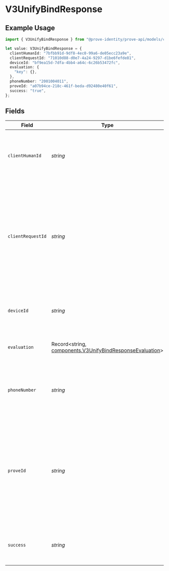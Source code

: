 # V3UnifyBindResponse

## Example Usage

```typescript
import { V3UnifyBindResponse } from "@prove-identity/prove-api/models/components";

let value: V3UnifyBindResponse = {
  clientHumanId: "7bfbb91d-9df8-4ec0-99a6-de05ecc23a9e",
  clientRequestId: "71010d88-d0e7-4a24-9297-d1be6fefde81",
  deviceId: "bf9ea15d-7dfa-4bb4-a64c-6c26b53472fc",
  evaluation: {
    "key": {},
  },
  phoneNumber: "2001004011",
  proveId: "a07b94ce-218c-461f-beda-d92480e40f61",
  success: "true",
};
```

## Fields

| Field                                                                                                                                                                                                                                                                                           | Type                                                                                                                                                                                                                                                                                            | Required                                                                                                                                                                                                                                                                                        | Description                                                                                                                                                                                                                                                                                     | Example                                                                                                                                                                                                                                                                                         |
| ----------------------------------------------------------------------------------------------------------------------------------------------------------------------------------------------------------------------------------------------------------------------------------------------- | ----------------------------------------------------------------------------------------------------------------------------------------------------------------------------------------------------------------------------------------------------------------------------------------------- | ----------------------------------------------------------------------------------------------------------------------------------------------------------------------------------------------------------------------------------------------------------------------------------------------- | ----------------------------------------------------------------------------------------------------------------------------------------------------------------------------------------------------------------------------------------------------------------------------------------------- | ----------------------------------------------------------------------------------------------------------------------------------------------------------------------------------------------------------------------------------------------------------------------------------------------- |
| `clientHumanId`                                                                                                                                                                                                                                                                                 | *string*                                                                                                                                                                                                                                                                                        | :heavy_minus_sign:                                                                                                                                                                                                                                                                              | A client-generated unique ID to identify a specific customer across business lines.<br/><br/>Required if success=true.                                                                                                                                                                          | 7bfbb91d-9df8-4ec0-99a6-de05ecc23a9e                                                                                                                                                                                                                                                            |
| `clientRequestId`                                                                                                                                                                                                                                                                               | *string*                                                                                                                                                                                                                                                                                        | :heavy_minus_sign:                                                                                                                                                                                                                                                                              | A client-generated unique ID for a specific session. This can be used to identify specific requests.<br/>The format of this ID is defined by the client - Prove recommends using a GUID, but any format can be accepted.<br/>Do not include Personally Identifiable Information (PII) in this field. | 71010d88-d0e7-4a24-9297-d1be6fefde81                                                                                                                                                                                                                                                            |
| `deviceId`                                                                                                                                                                                                                                                                                      | *string*                                                                                                                                                                                                                                                                                        | :heavy_minus_sign:                                                                                                                                                                                                                                                                              | The unique identifier for the Prove Key on the device.<br/><br/>Required if success=true.                                                                                                                                                                                                       | bf9ea15d-7dfa-4bb4-a64c-6c26b53472fc                                                                                                                                                                                                                                                            |
| `evaluation`                                                                                                                                                                                                                                                                                    | Record<string, [components.V3UnifyBindResponseEvaluation](../../models/components/v3unifybindresponseevaluation.md)>                                                                                                                                                                            | :heavy_minus_sign:                                                                                                                                                                                                                                                                              | The evaluation result for the policy. This is an upcoming field but is not yet enabled.                                                                                                                                                                                                         |                                                                                                                                                                                                                                                                                                 |
| `phoneNumber`                                                                                                                                                                                                                                                                                   | *string*                                                                                                                                                                                                                                                                                        | :heavy_minus_sign:                                                                                                                                                                                                                                                                              | The number of the mobile phone used during the process.<br/><br/>Required except when MobileAuth is used in US or a valid ProveID is provided.                                                                                                                                                  | 2001004011                                                                                                                                                                                                                                                                                      |
| `proveId`                                                                                                                                                                                                                                                                                       | *string*                                                                                                                                                                                                                                                                                        | :heavy_minus_sign:                                                                                                                                                                                                                                                                              | A unique ID to identify a specific customer obtained from a successful possession check.<br/>If an existing value is available (e.g. from a previous successful possession check) then it should be returned, otherwise a new value should be generated if success=true.<br/><br/>Required if success=true. | a07b94ce-218c-461f-beda-d92480e40f61                                                                                                                                                                                                                                                            |
| `success`                                                                                                                                                                                                                                                                                       | *string*                                                                                                                                                                                                                                                                                        | :heavy_check_mark:                                                                                                                                                                                                                                                                              | The result of the possession check.<br/>Possible values are `true`, `false`, `pending`, and `possession_required`.                                                                                                                                                                              | true                                                                                                                                                                                                                                                                                            |